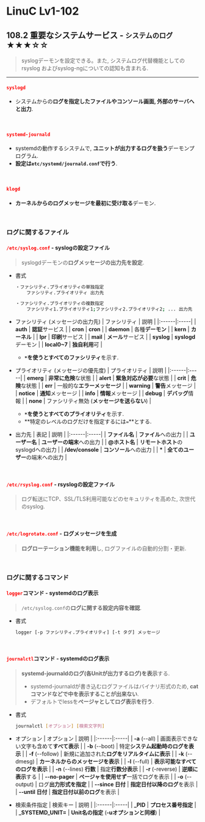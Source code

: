 # LinuC Lv1-102
## 108.2 重要なシステムサービス - `システムのログ` ★★★☆☆
> syslogデーモンを設定できる。また, システムログ代替機能としてのrsyslog およびsyslog-ngについての認知も含まれる.
---
#### <span style="color: red; ">**`syslogd`**</span>
- システムからの**ログを指定したファイルやコンソール画面, 外部のサーバへと出力**.

</br>

#### <span style="color: red; ">**`systemd-journald`**</span>
- systemdの動作するシステムで, **ユニットが出力するログを扱う**デーモンプログラム.
- **設定は`etc/systemd/journald.conf`で行う**.

</br>

#### <span style="color: red; ">**`klogd`**</span>
- **カーネルからのログメッセージを最初に受け取る**デーモン.

</br>

### ログに関するファイル
#### <span style="color: red; ">**`/etc/syslog.conf`**</span> - **syslogの設定ファイル**
> syslogdデーモンの**ログメッセージの出力先を設定**.
- 書式
    ```sh
    ・ファシリティ.プライオリティの単独指定
        ファシリティ.プライオリティ 出力先

    ・ファシリティ.プライオリティの複数指定
        ファシリティ1.プライオリティ1;ファシリティ2.プライオリティ2; ... 出力先
    ```
- ファシリティ (メッセージの出力先)
    | ファシリティ | 説明 |
    |:------|:-----|
    | **auth** | **認証**サービス |
    | **cron** | **cron** |
    | **daemon** | 各種**デーモン** |
    | **kern** | **カーネル** |
    | **lpr** | **印刷**サービス |
    | **mail** | **メール**サービス |
    | **syslog** | **syslogd**デーモン |
    | **local0~7** | **独自利用**可 |
    - **`*`を使うとすべてのファシリティ**を示す.

- プライオリティ (メッセージの優先度)
    | プライオリティ | 説明 |
    |:------|:-----|
    | **emerg** | **非常に危険**な状態 |
    | **alert** | **緊急対応が必要**な状態 |
    | **crit** | **危険**な状態 |
    | **err** | 一般的な**エラーメッセージ** |
    | **warning** | **警告**メッセージ |
    | **notice** | **通知**メッセージ |
    | **info** | **情報**メッセージ |
    | **debug** | **デバッグ**情報 |
    | **none** | ファシリティ無効 (**メッセージを送らない**) |
    - **`*`を使うとすべてのプライオリティ**を示す.
    - **特定のレベルのログだけを指定するには`=`**とする.

- 出力先
    | 表記 | 説明 |
    |:------|:-----|
    | **ファイル名** | **ファイル**への出力 |
    | **ユーザー名** | **ユーザーの端末**への出力 |
    | **@ホスト名**	| **リモートホスト**のsyslogdへの出力 |
    | **/dev/console** | **コンソール**への出力 |
    | **\*** | **全てのユーザー**の端末への出力 |

</br>

#### <span style="color: red; ">**`/etc/rsyslog.conf`**</span> - **rsyslogの設定ファイル**
> ログ転送にTCP、SSL/TLS利用可能などのセキュリティを高めた, 次世代のsyslog.

</br>

#### <span style="color: red; ">**`/etc/logrotate.conf`**</span> - **ログメッセージを生成**
> **ログローテーション機能を利用**し, ログファイルの自動的分割・更新.

</br>

### ログに関するコマンド
#### <span style="color: red; ">**`logger`**</span>コマンド - **systemdのログ表示**
> `/etc/syslog.conf`の**ログに関する設定内容を確認**.
- 書式
    ```sh
    logger [-p ファシリティ.プライオリティ] [-t タグ] メッセージ
    ```

</br>

#### <span style="color: red; ">**`journalctl`**</span>コマンド - **systemdのログ表示**
> **systemd-journaldのログ(各Unitが出力するログ)を表示**する.
>- systemd-journaldが書き込むログファイルはバイナリ形式のため, **catコマンドなどで中を表示することが出来ない**.
>- デフォルトでlessを**ページャとしてログ表示を行う**.
- 書式
    ```sh
    journalctl [オプション] [検索文字列]
    ```
- オプション
    | オプション | 説明 |
    |:------|:-----|
    | **-a** (--all) | 画面表示できない文字も含めて**すべて表示** |
    | **-b** (--boot) | 特定**システム起動時のログを表示** |
    | **-f** (--follow) | 新規に追加された**ログをリアルタイムに表示** |
    | **-k** (--dmesg) | **カーネルからのメッセージを表示** |
    | **-l** (--full) | **表示可能なすべてのログを表示** |
    | **-n** (--lines) **行数** | 指定**行数分表示** |
    | **-r** (-reverse) | **逆順に表示**する |
    | **--no-pager** | **ページャを使用せず**一括でログを表示 |
    | **-o** (--output) | ログ**出力形式を指定** |
    | **--since 日付** | **指定日付以降のログ**を表示 |
    | **--until 日付** | **指定日付以前のログ**を表示 |

- 検索条件指定
    | 検索キー | 説明 |
    |:------|:-----|
    | **_PID** | **プロセス番号指定** |
    | **_SYSTEMD_UNIT=** | **Unit名の指定** (**-uオプションと同様**) |